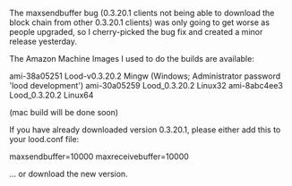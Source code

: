 The maxsendbuffer bug (0.3.20.1 clients not being able to download the block chain from other 0.3.20.1 clients) was only going to get
worse as people upgraded, so I cherry-picked the bug fix and created a minor release yesterday.

The Amazon Machine Images I used to do the builds are available:

  ami-38a05251   Lood-v0.3.20.2 Mingw    (Windows; Administrator password 'lood development')
  ami-30a05259   Lood_0.3.20.2 Linux32
  ami-8abc4ee3   Lood_0.3.20.2 Linux64

(mac build will be done soon)

If you have already downloaded version 0.3.20.1, please either add this to your lood.conf file:

  maxsendbuffer=10000
  maxreceivebuffer=10000

... or download the new version.

